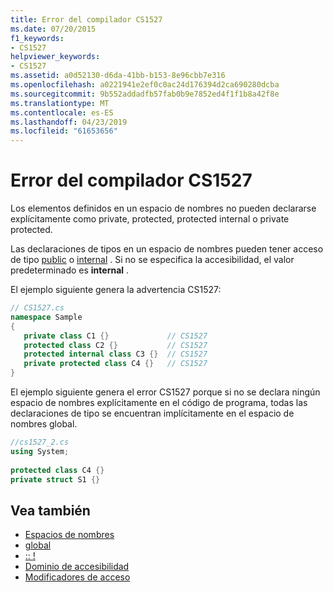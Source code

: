 ```yaml
---
title: Error del compilador CS1527
ms.date: 07/20/2015
f1_keywords:
- CS1527
helpviewer_keywords:
- CS1527
ms.assetid: a0d52130-d6da-41bb-b153-8e96cbb7e316
ms.openlocfilehash: a0221941e2ef0c0ac24d176394d2ca690280dcba
ms.sourcegitcommit: 9b552addadfb57fab0b9e7852ed4f1f1b8a42f8e
ms.translationtype: MT
ms.contentlocale: es-ES
ms.lasthandoff: 04/23/2019
ms.locfileid: "61653656"
---
```

# <a name="compiler-error-cs1527"></a>Error del compilador CS1527
Los elementos definidos en un espacio de nombres no pueden declararse explícitamente como private, protected, protected internal o private protected. 
  
 Las declaraciones de tipos en un espacio de nombres pueden tener acceso de tipo [public](../../csharp/language-reference/keywords/public.md) o [internal](../../csharp/language-reference/keywords/internal.md) . Si no se especifica la accesibilidad, el valor predeterminado es **internal** .  
  
 El ejemplo siguiente genera la advertencia CS1527:  
  
```csharp  
// CS1527.cs  
namespace Sample  
{  
   private class C1 {}             // CS1527  
   protected class C2 {}           // CS1527  
   protected internal class C3 {}  // CS1527  
   private protected class C4 {}   // CS1527
}  
```  
  
 El ejemplo siguiente genera el error CS1527 porque si no se declara ningún espacio de nombres explícitamente en el código de programa, todas las declaraciones de tipo se encuentran implícitamente en el espacio de nombres global.  
  
```csharp  
//cs1527_2.cs  
using System;  
  
protected class C4 {}  
private struct S1 {}  
```  
  
## <a name="see-also"></a>Vea también

- [Espacios de nombres](../../csharp/programming-guide/namespaces/index.md)
- [global](../../csharp/language-reference/keywords/global.md)
- [:: !](../../csharp/language-reference/operators/namespace-alias-qualifer.md)
- [Dominio de accesibilidad](../../csharp/language-reference/keywords/accessibility-domain.md)
- [Modificadores de acceso](../../csharp/programming-guide/classes-and-structs/access-modifiers.md)
